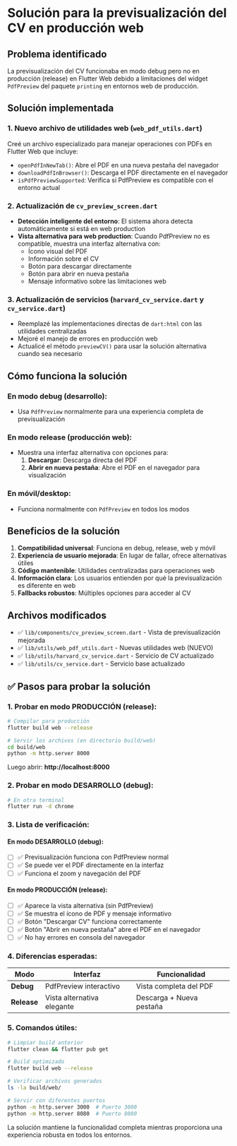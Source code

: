 # Solución para la previsualización del CV en producción web

## Problema identificado

La previsualización del CV funcionaba en modo debug pero no en producción (release) en Flutter Web debido a limitaciones del widget `PdfPreview` del paquete `printing` en entornos web de producción.

## Solución implementada

### 1. Nuevo archivo de utilidades web (`web_pdf_utils.dart`)

Creé un archivo especializado para manejar operaciones con PDFs en Flutter Web que incluye:

- `openPdfInNewTab()`: Abre el PDF en una nueva pestaña del navegador
- `downloadPdfInBrowser()`: Descarga el PDF directamente en el navegador
- `isPdfPreviewSupported`: Verifica si PdfPreview es compatible con el entorno actual

### 2. Actualización de `cv_preview_screen.dart`

- **Detección inteligente del entorno**: El sistema ahora detecta automáticamente si está en web production
- **Vista alternativa para web production**: Cuando PdfPreview no es compatible, muestra una interfaz alternativa con:
  - Ícono visual del PDF
  - Información sobre el CV
  - Botón para descargar directamente
  - Botón para abrir en nueva pestaña
  - Mensaje informativo sobre las limitaciones web

### 3. Actualización de servicios (`harvard_cv_service.dart` y `cv_service.dart`)

- Reemplazé las implementaciones directas de `dart:html` con las utilidades centralizadas
- Mejoré el manejo de errores en producción web
- Actualicé el método `previewCV()` para usar la solución alternativa cuando sea necesario

## Cómo funciona la solución

### En modo debug (desarrollo):

- Usa `PdfPreview` normalmente para una experiencia completa de previsualización

### En modo release (producción web):

- Muestra una interfaz alternativa con opciones para:
  1. **Descargar**: Descarga directa del PDF
  2. **Abrir en nueva pestaña**: Abre el PDF en el navegador para visualización

### En móvil/desktop:

- Funciona normalmente con `PdfPreview` en todos los modos

## Beneficios de la solución

1. **Compatibilidad universal**: Funciona en debug, release, web y móvil
2. **Experiencia de usuario mejorada**: En lugar de fallar, ofrece alternativas útiles
3. **Código mantenible**: Utilidades centralizadas para operaciones web
4. **Información clara**: Los usuarios entienden por qué la previsualización es diferente en web
5. **Fallbacks robustos**: Múltiples opciones para acceder al CV

## Archivos modificados

- ✅ `lib/components/cv_preview_screen.dart` - Vista de previsualización mejorada
- ✅ `lib/utils/web_pdf_utils.dart` - Nuevas utilidades web (NUEVO)
- ✅ `lib/utils/harvard_cv_service.dart` - Servicio de CV actualizado
- ✅ `lib/utils/cv_service.dart` - Servicio base actualizado

## ✅ Pasos para probar la solución

### 1. **Probar en modo PRODUCCIÓN (release)**:

```bash
# Compilar para producción
flutter build web --release

# Servir los archivos (en directorio build/web)
cd build/web
python -m http.server 8000
```

Luego abrir: **http://localhost:8000**

### 2. **Probar en modo DESARROLLO (debug)**:

```bash
# En otra terminal
flutter run -d chrome
```

### 3. **Lista de verificación**:

#### **En modo DESARROLLO (debug):**

- [ ] ✅ Previsualización funciona con PdfPreview normal
- [ ] ✅ Se puede ver el PDF directamente en la interfaz
- [ ] ✅ Funciona el zoom y navegación del PDF

#### **En modo PRODUCCIÓN (release):**

- [ ] ✅ Aparece la vista alternativa (sin PdfPreview)
- [ ] ✅ Se muestra el ícono de PDF y mensaje informativo
- [ ] ✅ Botón "Descargar CV" funciona correctamente
- [ ] ✅ Botón "Abrir en nueva pestaña" abre el PDF en el navegador
- [ ] ✅ No hay errores en consola del navegador

### 4. **Diferencias esperadas**:

| Modo        | Interfaz                   | Funcionalidad            |
| ----------- | -------------------------- | ------------------------ |
| **Debug**   | PdfPreview interactivo     | Vista completa del PDF   |
| **Release** | Vista alternativa elegante | Descarga + Nueva pestaña |

### 5. **Comandos útiles**:

```bash
# Limpiar build anterior
flutter clean && flutter pub get

# Build optimizado
flutter build web --release

# Verificar archivos generados
ls -la build/web/

# Servir con diferentes puertos
python -m http.server 3000  # Puerto 3000
python -m http.server 8080  # Puerto 8080
```

La solución mantiene la funcionalidad completa mientras proporciona una experiencia robusta en todos los entornos.
